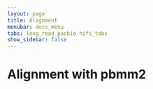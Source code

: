 ```yaml
---
layout: page
title: Alignment
menubar: docs_menu
tabs: long_read_pacbio-hifi_tabs
show_sidebar: false
---
```


# Alignment with pbmm2

